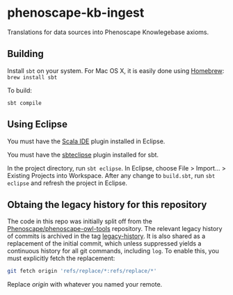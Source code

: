 # phenoscape-kb-ingest

Translations for data sources into Phenoscape Knowlegebase axioms.

## Building

Install `sbt` on your system. For Mac OS X, it is easily done using [Homebrew](http://brew.sh): `brew install sbt`

To build:

`sbt compile`

## Using Eclipse

You must have the [Scala IDE](http://scala-ide.org) plugin installed in Eclipse.

You must have the [sbteclipse](https://github.com/typesafehub/sbteclipse) plugin installed for sbt.

In the project directory, run `sbt eclipse`. In Eclipse, choose File > Import... > Existing Projects into Workspace. After any change to `build.sbt`, run `sbt eclipse` and refresh the project in Eclipse.

## Obtaing the legacy history for this repository

The code in this repo was initially split off from the
[Phenoscape/phenoscape-owl-tools] repository. The relevant legacy history
of commits is archived in the tag [legacy-history]. It is also shared as
a replacement of the initial commit, which unless suppressed yields a
continuous history for all git commands, including `log`. To enable this,
you must explicitly fetch the replacement:

```sh
git fetch origin 'refs/replace/*:refs/replace/*'
```
Replace _origin_ with whatever you named your remote.

[Phenoscape/phenoscape-owl-tools]: https://github.com/phenoscape/phenoscape-owl-tools
[legacy-history]: https://github.com/phenoscape/phenoscape-kb-ingest/releases/tag/legacy-history
